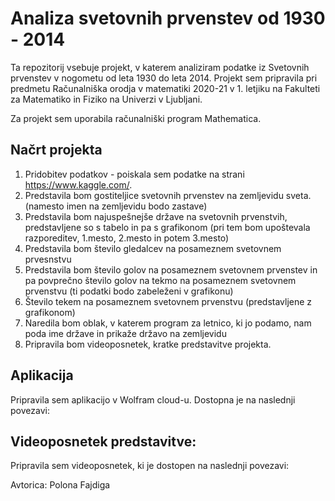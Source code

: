 # Analiza svetovnih prvenstev od 1930 - 2014
Ta repozitorij vsebuje projekt, v katerem analiziram podatke iz Svetovnih prvenstev v nogometu od leta 1930 do leta 2014. Projekt sem pripravila pri predmetu Računalniška orodja v matematiki 2020-21 v 1. letjiku na Fakulteti za Matematiko in Fiziko na Univerzi v Ljubljani.

Za projekt sem uporabila računalniški program Mathematica.

## Načrt projekta
1. Pridobitev podatkov - poiskala sem podatke na strani https://www.kaggle.com/.
2. Predstavila bom gostiteljice svetovnih prvenstev na zemljevidu sveta. (namesto imen na zemljevidu bodo zastave)
3. Predstavila bom najuspešnejše države na svetovnih prvenstvih, predstavljene so s tabelo in pa s grafikonom (pri tem bom upoštevala razporeditev, 1.mesto, 2.mesto in potem 3.mesto)
4. Predstavila bom število gledalcev na posameznem svetovnem prvesnstvu 
5. Predstavila bom število golov na posameznem svetovnem prvenstev in pa povprečno število golov na tekmo na posameznem svetovnem prvenstvu (ti podatki bodo zabeleženi v grafikonu)
6. Število tekem na posameznem svetovnem prvenstvu (predstavljene z grafikonom)
7. Naredila bom oblak, v katerem program za letnico, ki jo podamo, nam poda ime države in prikaže državo na zemljevidu
8. Pripravila bom videoposnetek, kratke predstavitve projekta.

## Aplikacija 
Pripravila sem aplikacijo v Wolfram cloud-u. Dostopna je na naslednji povezavi:

## Videoposnetek predstavitve:
Pripravila sem videoposnetek, ki je dostopen na naslednji povezavi:

Avtorica: Polona Fajdiga
